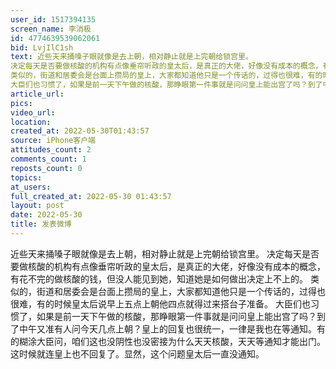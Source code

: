 ```yaml
---
user_id: 1517394135
screen_name: 李消极
id: 4774639539062061
bid: LvjIlC1sh
text: 近些天来捅嗓子眼就像是去上朝，相对静止就是上完朝给锁宫里。
决定每天是否要做核酸的机构有点像垂帘听政的皇太后，是真正的大佬，好像没有成本的概念，有花不完的做核酸的钱，但没人能见到她，知道她是如何做出决定上不上的。
类似的，街道和居委会是台面上攒局的皇上，大家都知道他只是一个传话的，过得也很难，有的时候皇太后说早上五点上朝他四点就得过来搭台子准备。
大臣们也习惯了，如果是前一天下午做的核酸，那睁眼第一件事就是问问皇上能出宫了吗？到了中午又准有人问今天几点上朝？皇上的回复也很统一，一律是我也在等通知。有的糊涂大臣问，咱们这也没阴性也没密接为什么天天核酸，天天等通知才能出门。这时候就连皇上也不回复了。显然，这个问题皇太后一直没通知。
article_url: 
pics: 
video_url: 
location: 
created_at: 2022-05-30T01:43:57
source: iPhone客户端
attitudes_count: 2
comments_count: 1
reposts_count: 0
topics: 
at_users: 
full_created_at: 2022-05-30 01:43:57
layout: post
date: 2022-05-30
title: 发表微博
---
```




近些天来捅嗓子眼就像是去上朝，相对静止就是上完朝给锁宫里。
决定每天是否要做核酸的机构有点像垂帘听政的皇太后，是真正的大佬，好像没有成本的概念，有花不完的做核酸的钱，但没人能见到她，知道她是如何做出决定上不上的。
类似的，街道和居委会是台面上攒局的皇上，大家都知道他只是一个传话的，过得也很难，有的时候皇太后说早上五点上朝他四点就得过来搭台子准备。
大臣们也习惯了，如果是前一天下午做的核酸，那睁眼第一件事就是问问皇上能出宫了吗？到了中午又准有人问今天几点上朝？皇上的回复也很统一，一律是我也在等通知。有的糊涂大臣问，咱们这也没阴性也没密接为什么天天核酸，天天等通知才能出门。这时候就连皇上也不回复了。显然，这个问题皇太后一直没通知。
